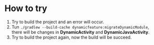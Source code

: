 # How to try  
1. Try to build the project and an error will occur.  
1. Tun ```./gradlew --build-cache dynamicfeature:migrateDynamicModule```, there will be changes in **DynamicActivity** and **DynamicJavaActivity**.  
1. Try to build the project again, now the build will be succeed.
